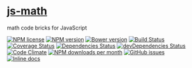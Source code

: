[js-math](http://aureooms.github.io/js-math)
==

math code bricks for JavaScript

[![NPM license](http://img.shields.io/npm/l/aureooms-js-math.svg?style=flat)](https://raw.githubusercontent.com/aureooms/js-math/master/LICENSE)
[![NPM version](http://img.shields.io/npm/v/aureooms-js-math.svg?style=flat)](https://www.npmjs.org/package/aureooms-js-math)
[![Bower version](http://img.shields.io/bower/v/aureooms-js-math.svg?style=flat)](http://bower.io/search/?q=aureooms-js-math)
[![Build Status](http://img.shields.io/travis/aureooms/js-math.svg?style=flat)](https://travis-ci.org/aureooms/js-math)
[![Coverage Status](http://img.shields.io/coveralls/aureooms/js-math.svg?style=flat)](https://coveralls.io/r/aureooms/js-math)
[![Dependencies Status](http://img.shields.io/david/aureooms/js-math.svg?style=flat)](https://david-dm.org/aureooms/js-math#info=dependencies)
[![devDependencies Status](http://img.shields.io/david/dev/aureooms/js-math.svg?style=flat)](https://david-dm.org/aureooms/js-math#info=devDependencies)
[![Code Climate](http://img.shields.io/codeclimate/github/aureooms/js-math.svg?style=flat)](https://codeclimate.com/github/aureooms/js-math)
[![NPM downloads per month](http://img.shields.io/npm/dm/aureooms-js-math.svg?style=flat)](https://www.npmjs.org/package/aureooms-js-math)
[![GitHub issues](http://img.shields.io/github/issues/aureooms/js-math.svg?style=flat)](https://github.com/aureooms/js-math/issues)
[![Inline docs](http://inch-ci.org/github/aureooms/js-math.svg?branch=master&style=shields)](http://inch-ci.org/github/aureooms/js-math)
